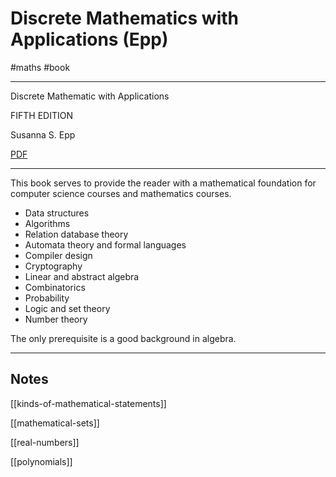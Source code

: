 # Discrete Mathematics with Applications (Epp)

#maths #book 

-----

Discrete Mathematic with Applications

FIFTH EDITION

Susanna S. Epp

[PDF](https://www.toomey.org/tutor/text_books/Digital_Logic/Discrete%20Mathematics%20with%20Applications%20-%20Susanna%20S.%20Epp%20(2019).pdf)

-----

This book serves to provide the reader with a mathematical foundation
for computer science courses and mathematics courses. 

- Data structures
- Algorithms
- Relation database theory
- Automata theory and formal languages
- Compiler design
- Cryptography
- Linear and abstract algebra 
- Combinatorics 
- Probability 
- Logic and set theory
- Number theory 

The only prerequisite is a good background in algebra.


-----

## Notes

[[kinds-of-mathematical-statements]]

[[mathematical-sets]]

[[real-numbers]]

[[polynomials]]
